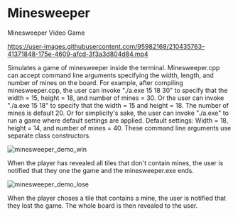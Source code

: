# Minesweeper
Minesweeper Video Game

https://user-images.githubusercontent.com/95982168/210435763-41371848-175e-4609-afcd-3f3a3d804d84.mp4

Simulates a game of minesweeper inside the terminal. Minesweeper.cpp can accept command line arguments specifying the width, length, and number of mines on the board. For example, after compiling minesweeper.cpp, the user can invoke "./a.exe 15 18 30" to specify that the width = 15, height = 18, and number of mines = 30. Or the user can invoke "./a.exe 15 18" to specify that the width = 15 and height = 18. The number of mines is default 20. Or for simplicity's sake, the user can invoke "./a.exe" to run a game where default settings are applied. Default settings: Width = 18, height = 14, and number of mines = 40. These command line arguments use separate class constructors.

![minesweeper_demo_win](https://user-images.githubusercontent.com/95982168/210471202-32e2e4d9-e65d-4224-8b55-97f1fb7cb7e1.gif)

When the player has revealed all tiles that don't contain mines, the user is notified that they one the game and the minesweeper.exe ends.

![minesweeper_demo_lose](https://user-images.githubusercontent.com/95982168/210471701-74249bc0-bffb-40b7-8aed-c7be61af3f87.gif)

When the player choses a tile that contains a mine, the user is notified that they lost the game. The whole board is then revealed to the user.
